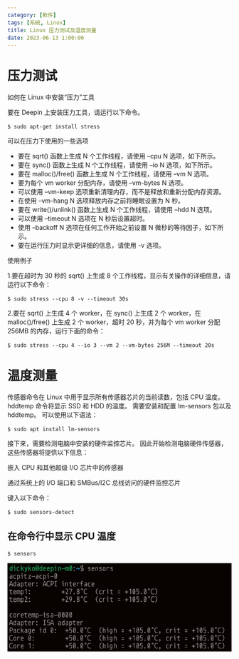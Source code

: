```yaml
---
category: [軟件]
tags: [系統, Linux]
title: Linux 压力测试及温度测量
date: 2023-06-13 1:00:00
---
```


# 压力测试


如何在 Linux 中安装“压力”工具

要在 Deepin 上安装压力工具，请运行以下命令。

```
$ sudo apt-get install stress
```

可以在压力下使用的一些选项

 - 要在 sqrt() 函数上生成 N 个工作线程，请使用 –cpu N 选项，如下所示。
 - 要在 sync() 函数上生成 N 个工作线程，请使用 –io N 选项，如下所示。
 - 要在 malloc()/free() 函数上生成 N 个工作线程，请使用 –vm N 选项。
 - 要为每个 vm worker 分配内存，请使用 –vm-bytes N 选项。
 - 可以使用 –vm-keep 选项重新清理内存，而不是释放和重新分配内存资源。
 - 在使用 –vm-hang N 选项释放内存之前将睡眠设置为 N 秒。
 - 要在 write()/unlink() 函数上生成 N 个工作线程，请使用 –hdd N 选项。
 - 可以使用 –timeout N 选项在 N 秒后设置超时。
 - 使用 –backoff N 选项在任何工作开始之前设置 N 微秒的等待因子，如下所示。
 - 要在运行压力时显示更详细的信息，请使用 -v 选项。

使用例子

1.要在超时为 30 秒的 sqrt() 上生成 8 个工作线程，显示有关操作的详细信息，请运行以下命令：

```
$ sudo stress --cpu 8 -v --timeout 30s
```

2.要在 sqrt() 上生成 4 个 worker，在 sync() 上生成 2 个 worker，在 malloc()/free() 上生成 2 个 worker，超时 20 秒，并为每个 vm worker 分配 256MB 的内存，运行下面的命令：

```
$ sudo stress --cpu 4 --io 3 --vm 2 --vm-bytes 256M --timeout 20s 
```

# 温度测量

传感器命令在 Linux 中用于显示所有传感器芯片的当前读数，包括 CPU 温度。  hddtemp 命令将显示 SSD 和 HDD 的温度。 需要安装和配置 lm-sensors 包以及 hddtemp。 可以使用以下语法：

```
$ sudo apt install lm-sensors
```

接下来，需要检测电脑中安装的硬件监控芯片。 因此开始检测电脑硬件传感器，这些传感器将提供以下信息：

 嵌入 CPU 和其他超级 I/O 芯片中的传感器

 通过系统上的 I/O 端口和 SMBus/I2C 总线访问的硬件监控芯片

 键入以下命令：

```
$ sudo sensors-detect
```

## 在命令行中显示 CPU 温度

```
$ sensors
```

![tc](../assets/img/linux/temperature.jpg)

